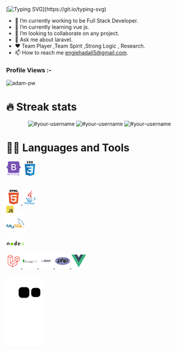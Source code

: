 [![Typing SVG](https://readme-typing-svg.herokuapp.com?size=30&color=F7962D&width=500&lines=Welcome+to+Jehad's+profile!;Full+Stack+Web+Dev;Software+Engineering;Always+learning+new+thing!;Nice+to+meet+you+...)](https://git.io/typing-svg)

- 🔭 I’m currently working to be Full Stack Developer.
- 🌱 I’m currently learning vue js.
- 👯 I’m looking to collaborate on any project.
- 💬 Ask me about laravel.
- ❤️ Team Player ,Team Spirit ,Strong Logic , Research.
- 📫 How to reach me engjehadali5@gmail.com.

<p align="right"> <h3>Profile Views :-</h3> <img src="https://komarev.com/ghpvc/?username=emranco&label=Profile%20views&color=0e75b6&style=flat"
    alt="adam-pw" /> 
  </p>

# 🔥 Streak stats
<p align="center">
<img width="40%" src="https://github-readme-stats.vercel.app/api/top-langs?username=Jehadalmaliki&show_icons=true&theme=dracula&title_color=ff8000&text_color=ffffff&bg_color=6a6a6a&locale=en&layout=compact&hide_border=true" alt="#your-username" /> 
<img width="48%" src="https://github-readme-stats.vercel.app/api?username=Jehadalmaliki&show_icons=true&theme=dracula&title_color=ff8000&text_color=ffffff&bg_color=6a6a6a&locale=en&hide_border=true" alt="#your-username" />
<img width="48%" src="https://github-readme-streak-stats.herokuapp.com/?user=Jehadalmaliki&theme=highcontrast&hide_border=true" alt="#your-username" />
</p>

# 👨‍💻 Languages and Tools


<p>
    
 <code><img src="https://raw.githubusercontent.com/devicons/devicon/master/icons/bootstrap/bootstrap-plain-wordmark.svg" alt="bootstrap" width="40" height="40" /></code>
<code><img src="https://raw.githubusercontent.com/devicons/devicon/master/icons/css3/css3-original-wordmark.svg" alt="css3" width="40" height="40" /> </a> <a href="https://www.w3.org/html/" target="_blank" rel="noreferrer"> </code>
<code><img src="https://raw.githubusercontent.com/devicons/devicon/master/icons/html5/html5-original-wordmark.svg" alt="html5" width="40" height="40" /></code>
<code><img src="https://raw.githubusercontent.com/devicons/devicon/master/icons/java/java-original.svg" alt="java" width="40" height="40" />  </code>
<code><img src="https://raw.githubusercontent.com/devicons/devicon/master/icons/javascript/javascript-original.svg" alt="javascript" width="20" height="20" /> </code>
<code><img src="https://raw.githubusercontent.com/devicons/devicon/master/icons/mysql/mysql-original-wordmark.svg" alt="mysql" width="50" height="50" /> </code>
<code><img src="https://raw.githubusercontent.com/devicons/devicon/master/icons/nodejs/nodejs-original-wordmark.svg" alt="nodejs" width="50" height="50" /> </code>
<code><img src="https://raw.githubusercontent.com/github/explore/80688e429a7d4ef2fca1e82350fe8e3517d3494d/topics/laravel/laravel.png" width="40" height="40"></code>
<code><img src="https://raw.githubusercontent.com/github/explore/80688e429a7d4ef2fca1e82350fe8e3517d3494d/topics/mongodb/mongodb.png" width="40" height="40"></code>
<code><img src="https://raw.githubusercontent.com/github/explore/80688e429a7d4ef2fca1e82350fe8e3517d3494d/topics/jquery/jquery.png" width="40" height="40"></code>
<code><img src="https://raw.githubusercontent.com/github/explore/80688e429a7d4ef2fca1e82350fe8e3517d3494d/topics/php/php.png" width="40" height="40"></code>
<code><img src="https://raw.githubusercontent.com/github/explore/80688e429a7d4ef2fca1e82350fe8e3517d3494d/topics/vue/vue.png" width="40" height="40"></code>
</p>

 ![Snake animation](https://github.com/rafaballerini/rafaballerini/blob/output/github-contribution-grid-snake.svg)
 
